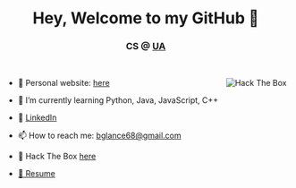 <h1 align="center"> Hey, Welcome to my GitHub 👋</h1>
<h3 align="center">CS @ <a href="https://www.uakron.edu/" target="_blank">UA</a></h3>
<!--
**BrendanGlancy/BrendanGlancy** is a ✨ _special_ ✨ repository because its `README.md` (this file) appears on your GitHub profile. -->


<br>
<p align="left" margin-top="10px">
  
  <img src="http://www.hackthebox.eu/badge/image/414640" alt="Hack The Box" width="auto" align="right">
</p>
 <p align="left">
  
- 🔭 Personal website: <a href="https://dev-port-lac.vercel.app/" target="_blank">here</a> <br>

- 🌱 I’m currently learning Python, Java, JavaScript, C++ <br>

- 🔗 <a href="https://www.linkedin.com/in/brendan-glancy/" target="-blank">LinkedIn</a> <br>

- 📫 How to reach me: bglance68@gmail.com  <br>

- 💾 Hack The Box <a href="https://www.hackthebox.eu/profile/414640" target="-blank">here</a>

- <a href="https://brendanglancy.github.io/Resume/" target="_blank">📲 Resume</a>

</p>
